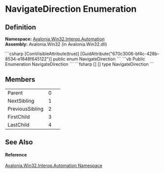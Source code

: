 # NavigateDirection Enumeration




## Definition
**Namespace:** <a href="N_Avalonia_Win32_Interop_Automation">Avalonia.Win32.Interop.Automation</a>  
**Assembly:** Avalonia.Win32 (in Avalonia.Win32.dll)

<Tabs groupId="api-code-preview">
<TabItem value="csharp" label="C#">
```csharp
[ComVisibleAttribute(true)]
[GuidAttribute("670c3006-bf4c-428b-8534-e1848f645122")]
public enum NavigateDirection
```
</TabItem>
<TabItem value="vb" label="VB">
```vb
<ComVisibleAttribute(true)>
<GuidAttribute("670c3006-bf4c-428b-8534-e1848f645122")>
Public Enumeration NavigateDirection
```
</TabItem>
<TabItem value="fsharp" label="F#">
```fsharp
[<ComVisibleAttribute(true)>]
[<GuidAttribute("670c3006-bf4c-428b-8534-e1848f645122")>]
type NavigateDirection
```
</TabItem>
</Tabs>



## Members
<table>
<tr>
<td>Parent</td>
<td>0</td>
<td> </td>
</tr>
<tr>
<td>NextSibling</td>
<td>1</td>
<td> </td>
</tr>
<tr>
<td>PreviousSibling</td>
<td>2</td>
<td> </td>
</tr>
<tr>
<td>FirstChild</td>
<td>3</td>
<td> </td>
</tr>
<tr>
<td>LastChild</td>
<td>4</td>
<td> </td>
</tr>
</table>

## See Also


#### Reference
<a href="N_Avalonia_Win32_Interop_Automation">Avalonia.Win32.Interop.Automation Namespace</a>  

